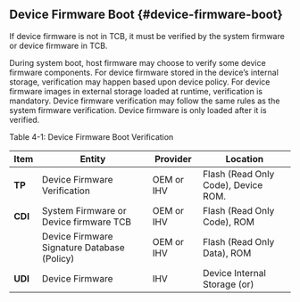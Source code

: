 <!--- @file
  device-firmware-boot.md for Understanding the UEFI Secure Boot Chain

  Copyright (c) 2019, Intel Corporation. All rights reserved.<BR>

  Redistribution and use in source (original document form) and 'compiled'
  forms (converted to PDF, epub, HTML and other formats) with or without
  modification, are permitted provided that the following conditions are met:

  1) Redistributions of source code (original document form) must retain the
     above copyright notice, this list of conditions and the following
     disclaimer as the first lines of this file unmodified.

  2) Redistributions in compiled form (transformed to other DTDs, converted to
     PDF, epub, HTML and other formats) must reproduce the above copyright
     notice, this list of conditions and the following disclaimer in the
     documentation and/or other materials provided with the distribution.

  THIS DOCUMENTATION IS PROVIDED BY TIANOCORE PROJECT "AS IS" AND ANY EXPRESS OR
  IMPLIED WARRANTIES, INCLUDING, BUT NOT LIMITED TO, THE IMPLIED WARRANTIES OF
  MERCHANTABILITY AND FITNESS FOR A PARTICULAR PURPOSE ARE DISCLAIMED. IN NO
  EVENT SHALL TIANOCORE PROJECT  BE LIABLE FOR ANY DIRECT, INDIRECT, INCIDENTAL,
  SPECIAL, EXEMPLARY, OR CONSEQUENTIAL DAMAGES (INCLUDING, BUT NOT LIMITED TO,
  PROCUREMENT OF SUBSTITUTE GOODS OR SERVICES; LOSS OF USE, DATA, OR PROFITS;
  OR BUSINESS INTERRUPTION) HOWEVER CAUSED AND ON ANY THEORY OF LIABILITY,
  WHETHER IN CONTRACT, STRICT LIABILITY, OR TORT (INCLUDING NEGLIGENCE OR
  OTHERWISE) ARISING IN ANY WAY OUT OF THE USE OF THIS DOCUMENTATION, EVEN IF
  ADVISED OF THE POSSIBILITY OF SUCH DAMAGE.

-->

## Device Firmware Boot {#device-firmware-boot}

If device firmware is not in TCB, it must be verified by the system firmware or device firmware in TCB.

During system boot, host firmware may choose to verify some device firmware components. For device firmware stored in the device’s internal storage, verification may happen based upon device policy. For device firmware images in external storage loaded at runtime, verification is mandatory. Device firmware verification may follow the same rules as the system firmware verification. Device firmware is only loaded after it is verified.

Table 4-1: Device Firmware Boot Verification

| **Item** | **Entity** | **Provider** | **Location** |
| --- | --- | --- | --- |
| **TP** | Device Firmware Verification | OEM or IHV | Flash (Read Only Code), Device ROM. |
| **CDI** | System Firmware or Device firmware TCB | OEM or IHV | Flash (Read Only Code), ROM |
|  | Device Firmware Signature Database (Policy) | OEM or IHV | Flash (Read Only Data), ROM |
| **UDI** | Device Firmware | IHV | Device Internal Storage (or) |